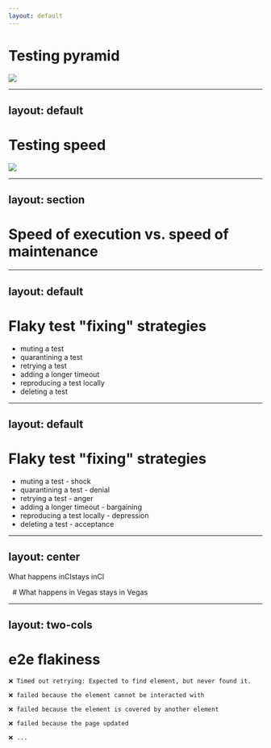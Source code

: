 ```yaml
---
layout: default
---
```


# Testing pyramid
<img src="/images/pyramid.png" class="h-70 m-auto mt-10" />

<!--
- at the risk of half people leaving my presentation, I’m going to show the testing pyramid
- probably all know this model 
- e2e tests costly and slow, unit tests are cheap and fast
- i believe that this model is very outdated
- we have much better tools nowadays
- especially the cost of creating a test is not so high
- as a result we now have more of them
-->

---
layout: default
---

# Testing speed
<img src="/images/turtle.png" class="h-10 m-auto mt-[16%]" />

<!--
- but let’s stop at this little guy
- because as I said, we have some great tools nowadays
- but they all seem to be battling for speed of execution
- I have read countless blog posts comparing pw and cy or some other tools
- they are focusing on execution
-->

---
layout: section
---

# Speed of execution vs. speed of maintenance

<!--
- but if you answered "yes" to any of the questions from before, you know there’s a difference between speed of execution and speed of maintenance
- the funny thing is that we sometimes don’t notice this
- when it takes 30 minutes to run your tests in the pipeline, we as developers are happy to spend a month of our time migrating from one testing tool to another so that we can take it down to 25 minutes
- and we do all this work, because we believe that maintaining e2e tests is just too much work - still mentally living at the top of the pyramid
- and to be completely honest, I think in many way we really are living at the top of that pyramid, example
-->

---
layout: default
---

# Flaky test "fixing" strategies
- muting a test
- quarantining a test
- retrying a test
- adding a longer timeout
- reproducing a test locally
- deleting a test

<!--
- we have these so-called strategies helping us live with the fact that our tests are flaky
- I’ve seen these strategies across many companies I’ve worked with
- muting a test
- quarantining a test
- retrying a test
- adding a longer timeout
- reproducing a test locally
- deleting a test
-->

---
layout: default
---
# Flaky test "fixing" strategies
- muting a test - shock
- quarantining a test - denial 
- retrying a test - anger
- adding a longer timeout - bargaining 
- reproducing a test locally - depression
- deleting a test - acceptance

<!-- 
- or as I like to call them:
- shock
- denial 
- anger
- bargaining 
- depression
- acceptance
-->

---
layout: center
---
<span class="text-size-4xl font-bold"><span class="invisible">What happens in</span>CI<span class="invisible">stays in</span>CI</span>

<Arrow x1="545" y1="240" x2="525" y2="290" />
<Arrow x1="720" y1="240" x2="745" y2="290" />
&nbsp;
# What happens in <span v-mark.strike=0>Vegas</span> stays in <span v-mark.strike=0>Vegas</span>

<!-- 
- These strategies exist, because we have limited visibility into what is happening in CI
- many times, we are simply left with an error message:
-->

---
layout: two-cols
---
# e2e flakiness

```plain
❌ Timed out retrying: Expected to find element, but never found it.
```

```plain
❌ failed because the element cannot be interacted with
```

```plain
❌ failed because the element is covered by another element
```

```plain
❌ failed because the page updated
```

```plain
❌ ...
```

<!-- 
- The main problem when dealing with e2e tests is the lack of context
- e2e test usually copies a user story
- when element is not found, it tells us nothing about what exactly failed
- when a test ends up with an error like this, the problem that caused this error happened a couple of steps before
- I want to share a couple of stories with you that start with a mysterious message like this
- these are stories I either encountered personally, or with our clients at Replay
- one of those clients is Metabase
 -->
